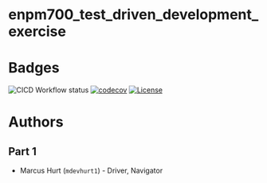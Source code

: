 # enpm700_test_driven_development_exercise

# Badges
![CICD Workflow status](https://github.com/mdevhurt1/enpm700_test_driven_development_exercise/actions/workflows/run-unit-test-and-upload-codecov.yml/badge.svg) [![codecov](https://codecov.io/gh/mdevhurt1/enpm700_test_driven_development_exercise/branch/main/graph/badge.svg)](https://codecov.io/gh/mdevhurt1/enpm700_test_driven_development_exercise) [![License](https://img.shields.io/badge/license-MIT-blue.svg)](LICENSE)

# Authors

## Part 1

- Marcus Hurt (`mdevhurt1`) - Driver, Navigator

